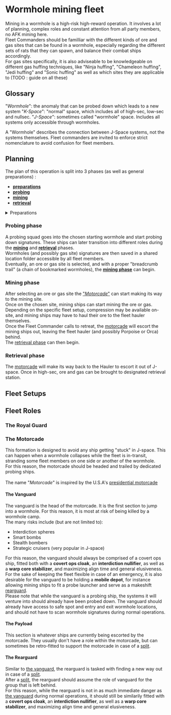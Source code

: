 # Wormhole mining fleet

Mining in a wormhole is a high-risk high-reward operation. It involves a lot of planning, complex roles and constant attention from all party members, no AFK mining here.<br>
Fleet Commanders should be familliar with the different kinds of ore and gas sites that can be found in a wormhole, especially regarding the different sets of rats that they can spawn, and balance their combat ships accordingly.<br>
For gas sites specifically, it is also adviseable to be knowledgeable on different gas huffing techniques, like "Ninja huffing", "Chameleon huffing", "Jedi huffing" and "Sonic huffing" as well as which sites they are applicable to (TODO : guide on all these)

## Glossary
"*Wormhole*": the anomaly that can be probed down which leads to a new system
"*K-Space*": "normal" space, which includes all of high-sec, low-sec and nullsec.
"*J-Space*": sometimes called "wormhole" space. Includes all systems only accessible through wormholes.

A "Wormhole" describes the connection between J-Space systems, not the systems themselves. Fleet commanders are invited to enforce strict nomenclature to avoid confusion for fleet members.

## Planning

The plan of this operation is split into 3 phases (as well as general preparations) :
- **[preparations](#Preparations)**
- **[probing](#Probing-phase)**
- **[mining](#Mining-phase)**
- **[retrieval](#Retrieval-phase)**

<details id="preparations">
  <summary>Preparations</summary>
A starting high sec system must be selected, from which wormhole exploration will begin. This system should have the following features :
- Be relatively close to a trade hub, refinery, or other station where the expedition's loot should be retrieved
- Be as quiet as possible. Less activity in the system means fewer people entering that wormhole, which will attract fewer gankers from high-sec

Speed is the name of the game, as Wormholes can collapse behind your entire fleet without warning (for instance in case some wormhole corporation decided to roll a wormhole, to reach more loot). <br>
There should be as little delay as possible between the probing and retrieval phases to avoid getting trapped in J-space.
</details>

### Probing phase
A probing squad goes into the chosen starting wormhole and start probing down signatures. These ships can later transition into different roles during the **[mining](#Mining-phase)** and **[retrieval](#Retrieval-phase)** phases.<br>
Wormholes (and possibly gas site) signatures are then saved in a shared location folder accessible by all fleet members.<br>
Eventually, an ore or gas site is selected, and with a proper "breadcrumb trail" (a chain of bookmarked wormholes), the **[mining phase](#Mining-phase)** can begin.

### Mining phase
After selecting an ore or gas site the ["*Motorcade*"](#The_Motorcade) can start making its way to the mining site.<br>
Once on the chosen site, mining ships can start mining the ore or gas. Depending on the specific fleet setup, compression may be available on-site, and mining ships may have to haul their ore to the fleet hauler themselves.<br>
Once the Fleet Commander calls to retreat, the [motorcade](#The_Motorcade) will escort the mining ships out, leaving the fleet hauler (and possibly Porpoise or Orca) behind.<br>
The [retrieval phase](#Retrieval-phase) can then begin.

### Retrieval phase
The [motorcade](#The_Motorcade) will make its way back to the Hauler to escort it out of J-space. Once in high-sec, ore and gas can be brought to designated retrieval station.

## Fleet Setups

### 

## Fleet Roles

### The Royal Guard


### The Motorcade
This formation is designed to avoid any ship getting "stuck" in J-space. This can happen when a wormhole collapses while the fleet is in-transit, stranding some fleet members on one side or another of the wormhole.<br>
For this reason, the motorcade should be headed and trailed by dedicated probing ships.<br>
<br>
The name "*Motorcade*" is inspired by the U.S.A's [presidential motorcade](https://youtu.be/88vmzn_LufA)

#### The Vanguard
The vanguard is the head of the motorcade. It is the first section to jump into a wormhole. For this reason, it is most at risk of being killed by a wormhole camp.<br>
The many risks include (but are not limited to):
- Interdiction spheres
- Smart bombs
- Stealth bombers
- Strategic cruisers (very popular in J-space)

For this reason, the vanguard should always be comprised of a covert ops ship, fitted both with a **covert ops cloak**, an **interdiction nullifier**, as well as a **warp core stabilizer**, and maximizing align time and general elusiveness.<br>
For the sake of keeping the fleet flexible in case of an emergency, it is also desirable for the vanguard to be holding a **mobile depot**, for instance allowing mining ships to fit a probe launcher and serve as a makeshift [rearguard](#the-rearguard).<br>
Please note that while the vanguard is a probing ship, the systems it will venture into should already have been probed down. The vanguard should already have access to safe spot and entry and exit wormhole locations, and should not have to scan wormhole signatures during normal operations.

#### The Payload
This section is whatever ships are currently being escorted by the motorcade. They usually don't have a role within the motorcade, but can sometimes be retro-fitted to support the motorcade in case of a [split](#split).

#### The Rearguard
Similar to [the vanguard](#the-vanguard), the rearguard is tasked with finding a new way out in case of a [split](#split).<br>
After a [split](#split), the rearguard should assume the role of vanguard for the group that is left behind.<br>
For this reason, while the rearguard is not in as much immediate danger as [the vanguard](#the-vanguard) during normal operations, it should still be similarily fitted with a **covert ops cloak**, an **interdiction nullifier**, as well as a **warp core stabilizer**, and maximizing align time and general elusiveness.

#### 
